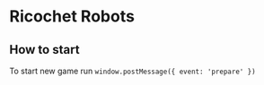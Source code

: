 # Ricochet Robots

## How to start

To start new game run `window.postMessage({ event: 'prepare' })`
